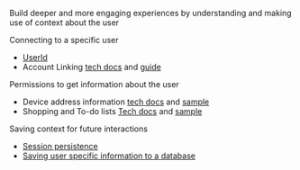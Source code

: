 
Build deeper and more engaging experiences by understanding and making use of context about the user

Connecting to a specific user
* [UserId](https://developer.amazon.com/public/solutions/alexa/alexa-skills-kit/docs/alexa-skills-kit-interface-reference#system-object)
* Account Linking [tech docs](https://developer.amazon.com/public/solutions/alexa/alexa-skills-kit/docs/linking-an-alexa-user-with-a-user-in-your-system)
and [guide](https://developer.amazon.com/blogs/alexa/post/Tx3CX1ETRZZ2NPC/alexa-account-linking-5-steps-to-seamlessly-link-your-alexa-skill-with-login-with-amazon)

Permissions to get information about the user
* Device address information [tech docs](https://developer.amazon.com/public/solutions/alexa/alexa-skills-kit/docs/device-address-api) and [sample](https://github.com/alexa/skill-sample-node-device-address-api)
* Shopping and To-do lists [Tech docs](https://developer.amazon.com/public/solutions/alexa/alexa-skills-kit/docs/access-the-alexa-shopping-and-to-do-lists) and [sample](https://github.com/AlexaStaging/alexa-cookbook/tree/master/context/lists)

Saving context for future interactions
* [Session persistence](https://github.com/alexa/alexa-skills-kit-sdk-for-nodejs#persisting-skill-attributes-through-dynamodb)
* [Saving user specific information to a database](https://github.com/alexa/alexa-cookbook/tree/master/aws/Amazon-DynamoDB)
